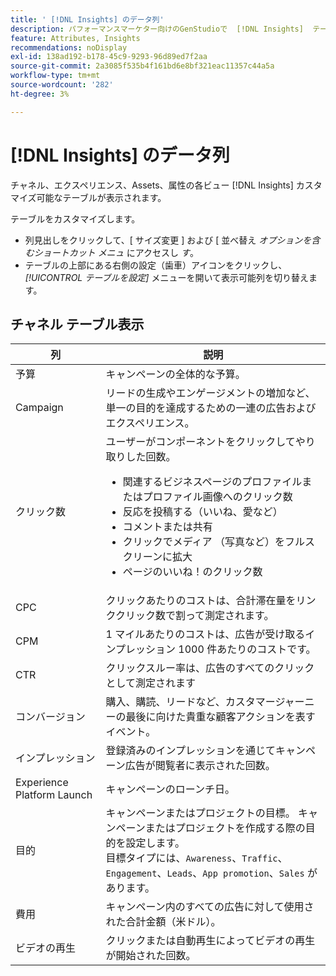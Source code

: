 ```yaml
---
title: ' [!DNL Insights] のデータ列'
description: パフォーマンスマーケター向けのGenStudioで  [!DNL Insights]  テーブル内の各列が何を表すかを理解します。
feature: Attributes, Insights
recommendations: noDisplay
exl-id: 138ad192-b178-45c9-9293-96d89ed7f2aa
source-git-commit: 2a3085f535b4f161bd6e8bf321eac11357c44a5a
workflow-type: tm+mt
source-wordcount: '282'
ht-degree: 3%

---
```


# [!DNL Insights] のデータ列

チャネル、エクスペリエンス、Assets、属性の各ビュー [!DNL Insights] カスタマイズ可能なテーブルが表示されます。

テーブルをカスタマイズします。

- 列見出しをクリックして、[ サイズ変更 ] および [ 並べ替え _オプションを含むショートカット メニュ_ にアクセスし _す_。
- テーブルの上部にある右側の設定（歯車）アイコンをクリックし、_[!UICONTROL テーブルを設定]_ メニューを開いて表示可能列を切り替えます。

## チャネル テーブル表示

| 列 | 説明 |
| ----------- | ------------ |
| 予算 | キャンペーンの全体的な予算。 |
| Campaign | リードの生成やエンゲージメントの増加など、単一の目的を達成するための一連の広告およびエクスペリエンス。 |
| クリック数 | ユーザーがコンポーネントをクリックしてやり取りした回数。<ul><li>関連するビジネスページのプロファイルまたはプロファイル画像へのクリック数</li><li>反応を投稿する（いいね、愛など）</li><li>コメントまたは共有</li><li>クリックでメディア （写真など）をフルスクリーンに拡大</li><li>ページのいいね！のクリック数</li></ul> |
| CPC | クリックあたりのコストは、合計滞在量をリンククリック数で割って測定されます。 |
| CPM | 1 マイルあたりのコストは、広告が受け取るインプレッション 1000 件あたりのコストです。 |
| CTR | クリックスルー率は、広告のすべてのクリックとして測定されます |
| コンバージョン | 購入、購読、リードなど、カスタマージャーニーの最後に向けた貴重な顧客アクションを表すイベント。 |
| インプレッション | 登録済みのインプレッションを通じてキャンペーン広告が閲覧者に表示された回数。 |
| Experience Platform Launch | キャンペーンのローンチ日。 |
| 目的 | キャンペーンまたはプロジェクトの目標。 キャンペーンまたはプロジェクトを作成する際の目的を設定します。<br> 目標タイプには、`Awareness`、`Traffic`、`Engagement`、`Leads`、`App promotion`、`Sales` があります。 |
| 費用 | キャンペーン内のすべての広告に対して使用された合計金額（米ドル）。 |
| ビデオの再生 | クリックまたは自動再生によってビデオの再生が開始された回数。 |
